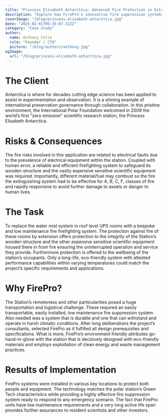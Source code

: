 ```yaml
---
title: "Princess Elisabeth Antarctica: Advanced Fire Protection in Extreme Conditions"
description: "Explore how FirePro's innovative fire suppression systems were integrated into the Princess Elisabeth Antarctica, the world's first \"zero emission\" research station. This case study highlights the implementation of reliable and eco-friendly fire protection solutions in one of the harshest environments on Earth, ensuring the safety of both personnel and critical scientific equipment. Discover how FirePro's technology supports uninterrupted research operations while aligning with the station's commitment to sustainability."
coverImage: "/blog/princess-elisabeth-antarctica.jpg"
date: "2025-02-01T05:35:07.322Z"
category: "Case Study"
author:
  name: Anthony Colle
  role: "Founder / CTO"
  picture: "/blog/authors/anthony.jpg"
ogImage:
  url: "/blog/princess-elisabeth-antarctica.jpg"
---
```


# The Client

Antarctica is where for decades cutting edge science has been applied to assist in experimentation and observation. It is a shining example of international preservation governance through collaboration. In this pristine environment, the International Polar Foundation welcomed in 2009 the world’s first “zero emission” scientific research station, the Princess Elisabeth Antarctica.

# Risks & Consequences

The fire risks involved in this application are related to electrical faults due to the prevalence of electrical equipment within the station. Coupled with human error, a reliable and efficient firefighting system to safeguard its wooden structure and the vastly expensive sensitive scientific equipment was required. Importantly, different material/fuel may combust so the fire the extinguishing system had to be effective for A, B, C, F, classes of fire and rapidly responsive to avoid further damage to assets or danger to human lives.

# The Task

To replace the water mist system in roof level UPS rooms with a bespoke and low maintenance fire firefighting system. The protection against fire of these rooms by extension offers protection to the integrity of the Station’s wooden structure and the other expensive sensitive scientific equipment housed there in from fire ensuring the uninterrupted operation and service they provide. Furthermore protection is offered to the wellbeing of the station’s occupants. Only a long-life, eco-friendly system with attested performance capabilities within varying temperatures could match the project’s specific requirements and applications.

# Why FirePro?

The Station’s remoteness and other particularities posed a huge transportation and logistical challenge. These required an easily transportable, easily installed, low maintenance fire suppression system. Also needed was a system that is durable and one that can withstand and operate in harsh climatic conditions. After long deliberations the project’s consultants, selected FirePro as it fulfilled all design prerequisites and specifications. What is more, FirePro’s environment friendly attributes go-hand-in-glove with the station that is decisively designed with eco-friendly materials and employs exploitation of clean energy and waste management practices.

# Results of Implementation

FirePro systems were installed in various key locations to protect both people and equipment. The technology matches the polar station’s Green Tech characteristics while providing a highly effective fire suppression system ready to respond to any emergency scenario. The fact that FirePro units have low maintenance requirements and a very long active life span provides further assurances to resident scientists and other investors.